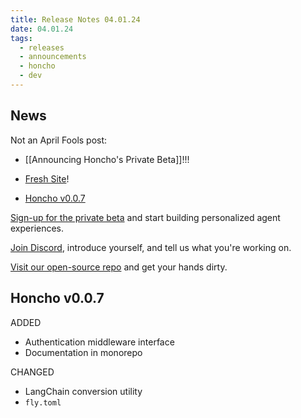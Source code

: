 ```yaml
---
title: Release Notes 04.01.24
date: 04.01.24
tags:
  - releases
  - announcements
  - honcho
  - dev
---
```

## News

Not an April Fools post: 

- [[Announcing Honcho's Private Beta]]!!!

- [Fresh Site](https://honcho.dev)!
  
- [Honcho v0.0.7](https://github.com/plastic-labs/honcho/tree/v0.0.7)  
  
[Sign-up for the private beta](https://plasticlabs.typeform.com/honchobeta) and start building personalized agent experiences.

[Join Discord](https://discord.gg/plasticlabs), introduce yourself, and tell us what you're working on.

[Visit our open-source repo](https://github.com/plastic-labs/honcho) and get your hands dirty.

## Honcho v0.0.7

ADDED
- Authentication middleware interface
- Documentation in monorepo

CHANGED
- LangChain conversion utility
- `fly.toml`